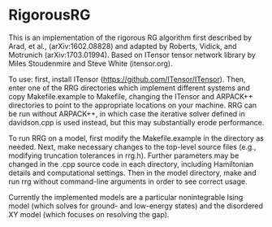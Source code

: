 # RigorousRG
This is an implementation of the rigorous RG algorithm first described by Arad, et al., (arXiv:1602.08828) and adapted by Roberts, Vidick, and Motrunich (arXiv:1703.01994). Based on ITensor tensor network library by Miles Stoudenmire and Steve White (itensor.org).

To use: first, install ITensor (https://github.com/ITensor/ITensor). Then, enter one of the RRG directories which implement different systems and copy Makefile.example to Makefile, changing the ITensor and ARPACK++ directories to point to the appropriate locations on your machine. RRG can be run without ARPACK++, in which case the iterative solver defined in davidson.cpp is used instead, but this may substantially erode performance.

To run RRG on a model, first modify the Makefile.example in the directory as needed. Next, make necessary changes to the top-level source files (e.g., modifying truncation tolerances in rrg.h). Further parameters may be changed in the .cpp source code in each directory, including Hamiltonian details and computational settings. Then in the model directory, make and run rrg without command-line arguments in order to see correct usage.

Currently the implemented models are a particular nonintegrable Ising model (which solves for ground- and low-energy states) and the disordered XY model (which focuses on resolving the gap).
